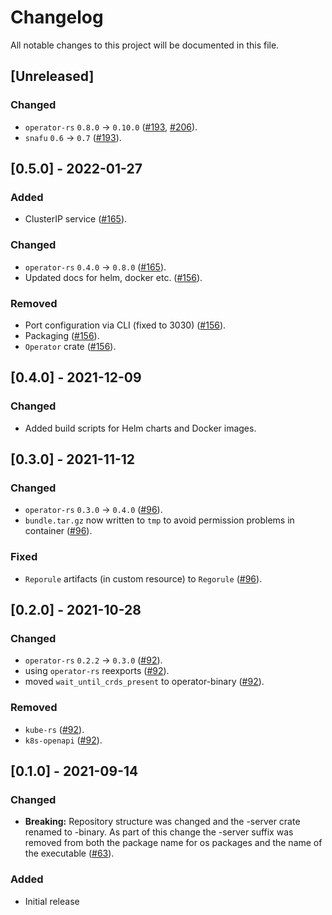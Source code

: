# Changelog

All notable changes to this project will be documented in this file.

## [Unreleased]

### Changed

- `operator-rs` `0.8.0` → `0.10.0` ([#193], [#206]).
- `snafu` `0.6` -> `0.7` ([#193]).

[#193]: https://github.com/stackabletech/regorule-operator/pull/193
[#206]: https://github.com/stackabletech/regorule-operator/pull/206

## [0.5.0] - 2022-01-27


### Added

- ClusterIP service ([#165]).

### Changed

- `operator-rs` `0.4.0` → `0.8.0` ([#165]).
- Updated docs for helm, docker etc. ([#156]). 

### Removed

- Port configuration via CLI (fixed to 3030) ([#156]).
- Packaging ([#156]).
- `Operator` crate ([#156]).

[#165]: https://github.com/stackabletech/regorule-operator/pull/165
[#156]: https://github.com/stackabletech/regorule-operator/pull/156

## [0.4.0] - 2021-12-09


### Changed

- Added build scripts for Helm charts and Docker images.

## [0.3.0] - 2021-11-12


### Changed
- `operator-rs` `0.3.0` → `0.4.0` ([#96]).
- `bundle.tar.gz` now written to `tmp` to avoid permission problems in container ([#96]).

### Fixed
- `Reporule` artifacts (in custom resource) to `Regorule` ([#96]).

[#96]: https://github.com/stackabletech/regorule-operator/pull/96

## [0.2.0] - 2021-10-28

### Changed
- `operator-rs` `0.2.2` → `0.3.0` ([#92]).
- using `operator-rs` reexports ([#92]).
- moved `wait_until_crds_present` to operator-binary ([#92]).

### Removed
- `kube-rs` ([#92]).
- `k8s-openapi` ([#92]).

[#92]: https://github.com/stackabletech/regorule-operator/pull/92

## [0.1.0] - 2021-09-14

### Changed
- **Breaking:** Repository structure was changed and the -server crate renamed to -binary. As part of this change the -server suffix was removed from both the package name for os packages and the name of the executable ([#63]).
 
### Added

- Initial release

[#63]: https://github.com/stackabletech/regorule-operator/pull/63
